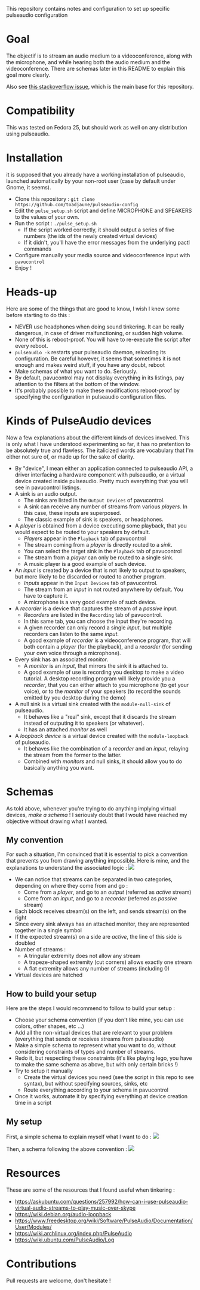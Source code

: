 This repository contains notes and configuration to set up specific pulseaudio configuration

# Goal

The objectif is to stream an audio medium to a videoconference, along with the microphone, and while hearing both the audio medium and the videoconference.
There are schemas later in this README to explain this goal more clearly.

Also see [this stackoverflow issue](https://askubuntu.com/questions/257992/how-can-i-use-pulseaudio-virtual-audio-streams-to-play-music-over-skype), which is the main base for this repository.

# Compatibility

This was tested on Fedora 25, but should work as well on any distribution using pulseaudio.

# Installation

it is supposed that you already have a working installation of pulseaudio, launched automatically by your non-root user (case by default under Gnome, it seems).

- Clone this repository : `git clone https://github.com/toadjaune/pulseaudio-config`
- Edit the `pulse_setup.sh` script and define MICROPHONE and SPEAKERS to the values of your own.
- Run the script : `./pulse_setup.sh`
  - If the script worked correctly, it should output a series of five numbers (the ids of the newly created virtual devices)
  - If it didn't, you'll have the error messages from the underlying pactl commands
- Configure manually your media source and videoconference input with `pavucontrol`
- Enjoy !

# Heads-up

Here are some of the things that are good to know, I wish I knew some before starting to do this :
- NEVER use headphones when doing sound tinkering. It can be really dangerous, in case of driver malfunctioning, or sudden high volume.
- None of this is reboot-proof. You will have to re-execute the script after every reboot.
- `pulseaudio -k` restarts your pulseaudio daemon, reloading its configuration. Be careful however, it seems that sometimes it is not enough and makes weird stuff, if you have any doubt, reboot
- Make schemas of what you want to do. Seriously.
- By default, pavucontrol may not display everything in its listings, pay attention to the filters at the bottom of the window.
- It's probably possible to make these modifications reboot-proof by specifying the configuration in pulseaudio configuration files.

# Kinds of PulseAudio devices
Now a few explanations about the different kinds of devices involved. This is only what I have understood experimenting so far, it has no pretention to be absolutely true and flawless.
The italicized words are vocabulary that I'm either not sure of, or made up for the sake of clarity.
- By "device", I mean either an application connected to pulseaudio API, a driver interfacing a hardware component with pulseaudio, or a virtual device created inside pulseaudio. Pretty much everything that you will see in pavucontrol listings.
- A sink is an audio output.
  - The sinks are listed in the `Output Devices` of pavucontrol.
  - A sink can receive any number of streams from various _players_. In this case, these inputs are superposed.
  - The classic example of sink is speakers, or headphones.
- A _player_ is obtained from a device executing some playback, that you would expect to be routed to your speakers by default.
  - _Players_ appear in the `Playback` tab of pavucontrol
  - The stream coming from a _player_ is directly routed to a _sink_.
  - You can select the target sink in the `Playback` tab of pavucontrol
  - The stream from a _player_ can only be routed to a single sink.
  - A music player is a good example of such device.
- An _input_ is created by a device that is not likely to output to speakers, but more likely to be discarded or routed to another program.
  - _Inputs_ appear in the `Input Devices` tab of pavucontrol.
  - The stream from an _input_ in not routed anywhere by default. You have to capture it.
  - A microphone is a very good example of such device.
- A _recorder_ is a device that captures the stream of a _passive_ input.
  - _Recorders_ are listed in the `Recording` tab of pavucontrol.
  - In this same tab, you can choose the input they're recording.
  - A given recorder can only record a single _input_, but multiple recorders can listen to the same _input_.
  - A good example of _recorder_ is a videoconference program, that will both contain a _player_ (for the playback), and a _recorder_ (for sending your own voice through a microphone).
- Every sink has an associated _monitor_.
  - A _monitor_ is an _input_, that mirrors the sink it is attached to.
  - A good example of use is recording you desktop to make a video tutorial. A desktop recording program will likely provide you a _recorder_, that you can either attach to you microphone (to get your voice), or to the _monitor_ of your speakers (to record the sounds emitted by you desktop during the demo)
- A null sink is a virtual sink created with the `module-null-sink` of pulseaudio.
  - It behaves like a "real" sink, except that it discards the stream instead of outputing it to speakers (or whatever).
  - It has an attached _monitor_ as well
- A _loopback device_ is a virtual device created with the `module-loopback` of pulseaudio.
  - It behaves like the combination of a _recorder_ and an _input_, relaying the stream from the former to the latter.
  - Combined with _monitors_ and null sinks, it should allow you to do basically anything you want.

# Schemas
As told above, whenever you're trying to do anything implying virtual devices, _make a schema_ !
I seriously doubt that I would have reached my objective without drawing what I wanted.

## My convention
For such a situation, I'm convinced that it is essential to pick a convention that prevents you from drawing anything impossible.
Here is mine, and the explanations to understand the associated logic :
![](images/symbols.jpg?raw=true)
- We can notice that streams can be separated in two categories, depending on where they come from and go :
  - Come from a _player_, and go to an _output_ (referred as _active_ stream)
  - Come from an _input_, and go to a _recorder_ (referred as _passive_ stream)
- Each block receives stream(s) on the left, and sends stream(s) on the right
- Since every sink always has an attached monitor, they are represented together in a single symbol
- If the expected stream(s) on a side are _active_, the line of this side is doubled
- Number of streams :
  - A tringular extremity does not allow any stream
  - A trapeze-shaped extremity (cut corners) allows exactly one stream
  - A flat extremity allows any number of streams (including 0)
- Virtual devices are hatched

## How to build your setup
Here are the steps I would recommend to follow to build your setup :
- Choose your schema convention (if you don't like mine, you can use colors, other shapes, etc ...)
- Add all the non-virtual devices that are relevant to your problem (everything that sends or receives streams from pulseaudio)
- Make a simple schema to represent what you want to do, without considering constraints of types and number of streams.
- Redo it, but respecting these constraints (it's like playing lego, you have to make the same schema as above, but with only certain bricks !)
- Try to setup it manually
  - Create the virtual devices you need (see the script in this repo to see syntax), but without specifying sources, sinks, etc
  - Route everything according to your schema in pavucontrol
- Once it works, automate it by specifying everything at device creation time in a script

## My setup

First, a simple schema to explain myself what I want to do :
![](images/simple_schema.jpg?raw=true)

Then, a schema following the above convention :
![](images/full_schema.jpg?raw=true)

# Resources

These are some of the resources that I found useful when tinkering :
- https://askubuntu.com/questions/257992/how-can-i-use-pulseaudio-virtual-audio-streams-to-play-music-over-skype
- https://wiki.debian.org/audio-loopback
- https://www.freedesktop.org/wiki/Software/PulseAudio/Documentation/User/Modules/
- https://wiki.archlinux.org/index.php/PulseAudio
- https://wiki.ubuntu.com/PulseAudio/Log


# Contributions

Pull requests are welcome, don't hesitate !
